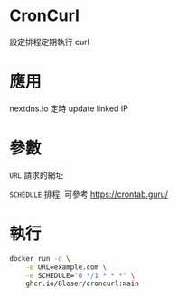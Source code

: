 # CronCurl

設定排程定期執行 curl

# 應用
nextdns.io 定時 update linked IP 

# 參數
`URL` 請求的網址

`SCHEDULE` 排程, 可參考 https://crontab.guru/

# 執行

```bash
docker run -d \
    -e URL=example.com \
    -e SCHEDULE="0 */1 * * *" \
    ghcr.io/8loser/croncurl:main
```
